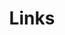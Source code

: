 ---
title: Links
links:
  - title: Linyun
    description: A video creator.
    website: https://blog.bdyz.xyz
    image: https://blog.bdyz.xyz/wp-content/uploads/2022/09/image-e1662288359930.jpg
menu:
    main: 
        weight: 5
        params:
            icon: link

comments: false
---